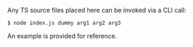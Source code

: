Any TS source files placed here can be invoked via a CLI call:

    $ node index.js dummy arg1 arg2 arg3

An example is provided for reference.